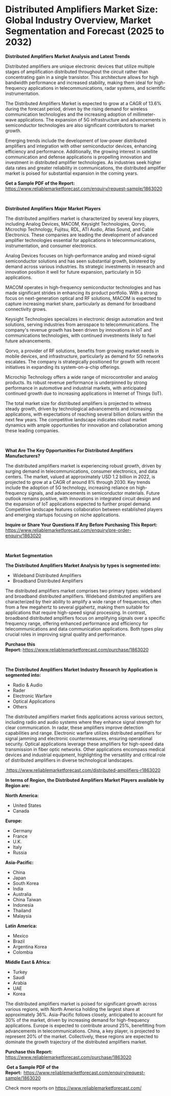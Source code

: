 <p><h1>Distributed Amplifiers Market Size: Global Industry Overview, Market Segmentation and Forecast (2025 to 2032)</h1></p><p><strong>Distributed Amplifiers Market Analysis and Latest Trends</strong></p>
<p><p>Distributed amplifiers are unique electronic devices that utilize multiple stages of amplification distributed throughout the circuit rather than concentrating gain in a single transistor. This architecture allows for high bandwidth performance and increased stability, making them ideal for high-frequency applications in telecommunications, radar systems, and scientific instrumentation.</p><p>The Distributed Amplifiers Market is expected to grow at a CAGR of 13.6% during the forecast period, driven by the rising demand for wireless communication technologies and the increasing adoption of millimeter-wave applications. The expansion of 5G infrastructure and advancements in semiconductor technologies are also significant contributors to market growth. </p><p>Emerging trends include the development of low-power distributed amplifiers and integration with other semiconductor devices, enhancing efficiency and performance. Additionally, the growing interest in satellite communication and defense applications is propelling innovation and investment in distributed amplifier technologies. As industries seek higher data rates and greater reliability in communications, the distributed amplifier market is poised for substantial expansion in the coming years.</p></p>
<p><strong>Get a Sample PDF of the Report:&nbsp;</strong> <a href="https://www.reliablemarketforecast.com/enquiry/request-sample/1863020?utm_campaign=2723&utm_medium=2&utm_source=Github&utm_content=ia&utm_term=06042025&utm_id=distributed-amplifiers">https://www.reliablemarketforecast.com/enquiry/request-sample/1863020</a></p>
<p>&nbsp;</p>
<p><strong>Distributed Amplifiers Major Market Players</strong></p>
<p><p>The distributed amplifiers market is characterized by several key players, including Analog Devices, MACOM, Keysight Technologies, Qorvo, Microchip Technology, Fujitsu, RDL, ATI Audio, Atlas Sound, and Cable Electronics. These companies are leading the development of advanced amplifier technologies essential for applications in telecommunications, instrumentation, and consumer electronics.</p><p>Analog Devices focuses on high-performance analog and mixed-signal semiconductor solutions and has seen substantial growth, bolstered by demand across various industries. Its strategic investments in research and innovation position it well for future expansion, particularly in 5G applications.</p><p>MACOM operates in high-frequency semiconductor technologies and has made significant strides in enhancing its product portfolio. With a strong focus on next-generation optical and RF solutions, MACOM is expected to capture increasing market share, particularly as demand for broadband connectivity grows.</p><p>Keysight Technologies specializes in electronic design automation and test solutions, serving industries from aerospace to telecommunications. The company's revenue growth has been driven by innovations in IoT and communications technologies, with continued investments likely to fuel future advancements.</p><p>Qorvo, a provider of RF solutions, benefits from growing market needs in mobile devices, and infrastructure, particularly as demand for 5G networks escalates. The company is strategically positioned for growth with recent initiatives in expanding its system-on-a-chip offerings.</p><p>Microchip Technology offers a wide range of microcontroller and analog products. Its robust revenue performance is underpinned by strong performance in automotive and industrial markets, with anticipated continued growth due to increasing applications in Internet of Things (IoT).</p><p>The total market size for distributed amplifiers is projected to witness steady growth, driven by technological advancements and increasing applications, with expectations of reaching several billion dollars within the next few years. The competitive landscape indicates robust market dynamics with ample opportunities for innovation and collaboration among these leading companies.</p></p>
<p>&nbsp;</p>
<p><strong>What Are The Key Opportunities For Distributed Amplifiers Manufacturers?</strong></p>
<p><p>The distributed amplifiers market is experiencing robust growth, driven by surging demand in telecommunications, consumer electronics, and data centers. The market, valued at approximately USD 1.2 billion in 2022, is projected to grow at a CAGR of around 8% through 2030. Key trends include the adoption of 5G technology, increasing reliance on high-frequency signals, and advancements in semiconductor materials. Future outlook remains positive, with innovations in integrated circuit design and the expansion of IoT applications expected to further propel demand. Competitive landscape features collaboration between established players and emerging startups focusing on niche applications.</p></p>
<p><strong>Inquire or Share Your Questions If Any Before Purchasing This Report:</strong> <a href="https://www.reliablemarketforecast.com/enquiry/pre-order-enquiry/1863020?utm_campaign=2723&utm_medium=2&utm_source=Github&utm_content=ia&utm_term=06042025&utm_id=distributed-amplifiers">https://www.reliablemarketforecast.com/enquiry/pre-order-enquiry/1863020</a></p>
<p>&nbsp;</p>
<p><strong>Market Segmentation</strong></p>
<p><strong>The Distributed Amplifiers Market Analysis by types is segmented into:</strong></p>
<p><ul><li>Wideband Distributed Amplifiers</li><li>Broadband Distributed Amplifiers</li></ul></p>
<p><p>The distributed amplifiers market comprises two primary types: wideband and broadband distributed amplifiers. Wideband distributed amplifiers are characterized by their ability to amplify a wide range of frequencies, often from a few megahertz to several gigahertz, making them suitable for applications that require high-speed signal processing. In contrast, broadband distributed amplifiers focus on amplifying signals over a specific frequency range, offering enhanced performance and efficiency for telecommunications and data communication applications. Both types play crucial roles in improving signal quality and performance.</p></p>
<p><strong>Purchase this Report:&nbsp;</strong><a href="https://www.reliablemarketforecast.com/purchase/1863020?utm_campaign=2723&utm_medium=2&utm_source=Github&utm_content=ia&utm_term=06042025&utm_id=distributed-amplifiers">https://www.reliablemarketforecast.com/purchase/1863020</a></p>
<p>&nbsp;</p>
<p><strong>The Distributed Amplifiers Market Industry Research by Application is segmented into:</strong></p>
<p><ul><li>Radio & Audio</li><li>Rader</li><li>Electronic Warfare</li><li>Optical Applications</li><li>Others</li></ul></p>
<p><p>The distributed amplifiers market finds applications across various sectors, including radio and audio systems where they enhance signal strength for clear communication. In radar, these amplifiers improve detection capabilities and range. Electronic warfare utilizes distributed amplifiers for signal jamming and electronic countermeasures, ensuring operational security. Optical applications leverage these amplifiers for high-speed data transmission in fiber optic networks. Other applications encompass medical devices and industrial equipment, highlighting the versatility and critical role of distributed amplifiers in diverse technological landscapes.</p></p>
<p><a href="https://www.reliablemarketforecast.com/distributed-amplifiers-r1863020?utm_campaign=2723&utm_medium=2&utm_source=Github&utm_content=ia&utm_term=06042025&utm_id=distributed-amplifiers">&nbsp;https://www.reliablemarketforecast.com/distributed-amplifiers-r1863020</a></p>
<p><strong>In terms of Region, the Distributed Amplifiers Market Players available by Region are:</strong></p>
<p>
    <p> <strong> North America: </strong>
        <ul>
            <li>United States</li>
            <li>Canada</li>
        </ul>
        </p> 
    <p> <strong> Europe: </strong>
        <ul>
            <li>Germany</li>
            <li>France</li>
            <li>U.K.</li>
            <li>Italy</li>
            <li>Russia</li>
        </ul>
        </p> 
    <p> <strong> Asia-Pacific: </strong>
        <ul>
            <li>China</li>
            <li>Japan</li>
            <li>South Korea</li>
            <li>India</li>
            <li>Australia</li>
            <li>China Taiwan</li>
            <li>Indonesia</li>
            <li>Thailand</li>
            <li>Malaysia</li>
        </ul>
        </p> 
    <p> <strong> Latin America: </strong>
        <ul>
            <li>Mexico</li>
            <li>Brazil</li>
            <li>Argentina Korea</li>
            <li>Colombia</li>
        </ul>
        </p> 
    <p> <strong> Middle East & Africa: </strong>
        <ul>
            <li>Turkey</li>
            <li>Saudi</li>
            <li>Arabia</li>
            <li>UAE</li>
            <li>Korea</li>
        </ul>
    </p>
    </p>
<p><p>The distributed amplifiers market is poised for significant growth across various regions, with North America holding the largest share at approximately 36%. Asia-Pacific follows closely, anticipated to account for 30% of the market, driven by increasing demand for high-frequency applications. Europe is expected to contribute around 25%, benefitting from advancements in telecommunications. China, a key player, is projected to represent 20% of the market. Collectively, these regions are expected to dominate the growth trajectory of the distributed amplifiers market.</p></p>
<p><strong>Purchase this Report: </strong><a href="https://www.reliablemarketforecast.com/purchase/1863020?utm_campaign=2723&utm_medium=2&utm_source=Github&utm_content=ia&utm_term=06042025&utm_id=distributed-amplifiers">https://www.reliablemarketforecast.com/purchase/1863020</a></p>
<p>&nbsp;<strong>Get a Sample PDF of the Report:&nbsp;&nbsp;</strong><a href="https://www.reliablemarketforecast.com/enquiry/request-sample/1863020?utm_campaign=2723&utm_medium=2&utm_source=Github&utm_content=ia&utm_term=06042025&utm_id=distributed-amplifiers">https://www.reliablemarketforecast.com/enquiry/request-sample/1863020</a></p>
<p><strong></strong></p>
<p>Check more reports on <a href="https://www.reliablemarketforecast.com/?utm_campaign=2723&utm_medium=2&utm_source=Github&utm_content=ia&utm_term=06042025&utm_id=distributed-amplifiers">https://www.reliablemarketforecast.com/</a></p>